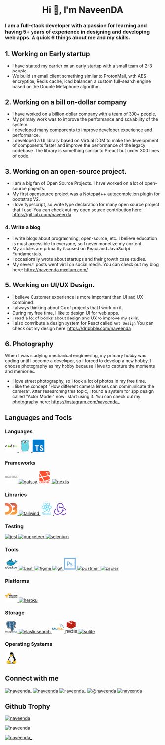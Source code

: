 <h1 align="center">Hi 👋, I'm NaveenDA</h1>

### I am a full-stack developer with a passion for learning and having 5+ years of experience in designing and developing web apps. A quick 6 things about me and my skills.

## 1. Working on Early startup

- I have started my carrier on an early startup with a small team of 2-3 people.
- We build an email client something similar to ProtonMail, with AES encryption, Redis cache, load balancer, a custom full-search engine based on the Double Metaphone algorithm.

## 2. Working on a billion-dollar company

- I have worked on a billion-dollar company with a team of 300+ people.
- My primary work was to improve the performance and scalability of the system.
- I developed many components to improve developer experience and performance.
- I developed a UI library based on Virtual DOM to make the development of components faster and improve the performance of the legacy codebase. The library is something similar to Preact but under 300 lines of code.

## 3. Working on an open-source project.

- I am a big fan of Open Source Projects. I have worked on a lot of open-source projects.
- My first opensource project was a Notepad++ autocompletion plugin for bootstrap V2.
- I love typescript, so write type declaration for many open source project that I use.
  You can check out my open source contribution here: https://github.com/naveenda

### 4. Write a blog

- I write blogs about programming, open-source, etc. I believe education is must accessible to everyone, so I never monetize my content.
- My articles are primarily focused on React and JavaScript Fundamentals.
- I occasionally wrote about startups and their growth case studies.
- My several posts went viral on social media.
  You can check out my blog here: https://naveenda.medium.com/

## 5. Working on UI/UX Design.

- I believe Customer experience is more important than UI and UX combined.
- I always thinking about Cx of projects that I work on it.
- During my free time, I like to design UI for web apps.
- I read a lot of books about design and UX to improve my skills.
- I also contribute a design system for React called `Ant Design`
  You can check out my design here: https://dribbble.com/naveenda

## 6. Photography

When I was studying mechanical engineering, my primary hobby was coding until I become a developer, so I forced to develop a new hobby. I choose photography as my hobby because I love to capture the moments and memories.

- I love street photography, so I took a lot of photos in my free time.
- I like the concept "How different camera lenses can communicate the camera". After researching this topic, I found a system for app design called "Actor Model" now I start using it.
  You can check out my photography here: https://instagram.com/naveenda_


## Languages and Tools 
### Languages 
<a href="https://nodejs.org" target="_blank"> <img src="https://raw.githubusercontent.com/devicons/devicon/master/icons/nodejs/nodejs-original-wordmark.svg" alt="nodejs" width="40" height="40" /> </a>
<a href="https://golang.org" target="_blank"> <img src="https://raw.githubusercontent.com/devicons/devicon/master/icons/go/go-original.svg" alt="go" width="40" height="40" /> </a>
<a href="https://www.typescriptlang.org/" target="_blank"> <img src="https://raw.githubusercontent.com/devicons/devicon/master/icons/typescript/typescript-original.svg" alt="typescript" width="40" height="40" /> </a>
### Frameworks 
<a href="https://expressjs.com" target="_blank"> <img src="https://raw.githubusercontent.com/devicons/devicon/master/icons/express/express-original-wordmark.svg" alt="express" width="40" height="40" /> </a>
<a href="https://www.gatsbyjs.com/" target="_blank"> <img src="https://www.vectorlogo.zone/logos/gatsbyjs/gatsbyjs-icon.svg" alt="gatsby" width="40" height="40" /> </a>
<a href="https://laravel.com/" target="_blank"> <img src="https://raw.githubusercontent.com/devicons/devicon/master/icons/laravel/laravel-plain-wordmark.svg" alt="laravel" width="40" height="40" /> </a>
<a href="https://nextjs.org/" target="_blank"> <img src="https://cdn.worldvectorlogo.com/logos/nextjs-3.svg" alt="nextjs" width="40" height="40" /> </a>
### Libraries 
<a href="https://d3js.org/" target="_blank"> <img src="https://raw.githubusercontent.com/devicons/devicon/master/icons/d3js/d3js-original.svg" alt="d3js" width="40" height="40" /> </a>
<a href="https://tailwindcss.com/" target="_blank"> <img src="https://www.vectorlogo.zone/logos/tailwindcss/tailwindcss-icon.svg" alt="tailwind" width="40" height="40" /> </a>
<a href="https://reactjs.org/" target="_blank"> <img src="https://raw.githubusercontent.com/devicons/devicon/master/icons/react/react-original-wordmark.svg" alt="react" width="40" height="40" /> </a>
<a href="https://redux.js.org" target="_blank"> <img src="https://raw.githubusercontent.com/devicons/devicon/master/icons/redux/redux-original.svg" alt="redux" width="40" height="40" /> </a>
### Testing
<a href="https://jestjs.io" target="_blank"> <img src="https://www.vectorlogo.zone/logos/jestjsio/jestjsio-icon.svg" alt="jest" width="40" height="40" /> </a>
<a href="https://github.com/puppeteer/puppeteer" target="_blank"> <img src="https://www.vectorlogo.zone/logos/pptrdev/pptrdev-official.svg" alt="puppeteer" width="40" height="40" /> </a>
<a href="https://www.selenium.dev" target="_blank"> <img src="https://raw.githubusercontent.com/detain/svg-logos/780f25886640cef088af994181646db2f6b1a3f8/svg/selenium-logo.svg" alt="selenium" width="40" height="40" /> </a>
### Tools 
<a href="https://www.docker.com/" target="_blank"> <img src="https://raw.githubusercontent.com/devicons/devicon/master/icons/docker/docker-original-wordmark.svg" alt="docker" width="40" height="40" /> </a>
<a href="https://www.gnu.org/software/bash/" target="_blank"> <img src="https://www.vectorlogo.zone/logos/gnu_bash/gnu_bash-icon.svg" alt="bash" width="40" height="40" /> </a>
<a href="https://www.figma.com/" target="_blank"> <img src="https://www.vectorlogo.zone/logos/figma/figma-icon.svg" alt="figma" width="40" height="40" /> </a>
<a href="https://git-scm.com/" target="_blank"> <img src="https://www.vectorlogo.zone/logos/git-scm/git-scm-icon.svg" alt="git" width="40" height="40" /> </a>
<a href="https://www.photoshop.com/en" target="_blank"> <img src="https://raw.githubusercontent.com/devicons/devicon/master/icons/photoshop/photoshop-line.svg" alt="photoshop" width="40" height="40" /> </a>
<a href="https://postman.com" target="_blank"> <img src="https://www.vectorlogo.zone/logos/getpostman/getpostman-icon.svg" alt="postman" width="40" height="40" /> </a>
<a href="https://zapier.com" target="_blank"> <img src="https://www.vectorlogo.zone/logos/zapier/zapier-icon.svg" alt="zapier" width="40" height="40" /> </a>
### Platforms 
<a href="https://aws.amazon.com" target="_blank"> <img src="https://raw.githubusercontent.com/devicons/devicon/master/icons/amazonwebservices/amazonwebservices-original-wordmark.svg" alt="aws" width="40" height="40" /> </a>
<a href="https://heroku.com" target="_blank"> <img src="https://www.vectorlogo.zone/logos/heroku/heroku-icon.svg" alt="heroku" width="40" height="40" /> </a>
### Storage
<a href="https://www.postgresql.org" target="_blank"> <img src="https://raw.githubusercontent.com/devicons/devicon/master/icons/postgresql/postgresql-original-wordmark.svg" alt="postgresql" width="40" height="40" /> </a>
<a href="https://www.elastic.co" target="_blank"> <img src="https://www.vectorlogo.zone/logos/elastic/elastic-icon.svg" alt="elasticsearch" width="40" height="40" /> </a>
<a href="https://www.mysql.com/" target="_blank"> <img src="https://raw.githubusercontent.com/devicons/devicon/master/icons/mysql/mysql-original-wordmark.svg" alt="mysql" width="40" height="40" /> </a>
<a href="https://redis.io" target="_blank"> <img src="https://raw.githubusercontent.com/devicons/devicon/master/icons/redis/redis-original-wordmark.svg" alt="redis" width="40" height="40" /> </a>
<a href="https://www.sqlite.org/" target="_blank"> <img src="https://www.vectorlogo.zone/logos/sqlite/sqlite-icon.svg" alt="sqlite" width="40" height="40" /> </a>
### Operating Systems
<a href="https://www.linux.org/" target="_blank"> <img src="https://raw.githubusercontent.com/devicons/devicon/master/icons/linux/linux-original.svg" alt="linux" width="40" height="40" /> </a>



## Connect with me
<p align="left">
<a href="https://twitter.com/naveenda_" target="blank"><img align="center" src="https://raw.githubusercontent.com/rahuldkjain/github-profile-readme-generator/master/src/images/icons/Social/twitter.svg" alt="naveenda_" height="30" width="40" /></a>
<a href="https://linkedin.com/in/naveenda" target="blank"><img align="center" src="https://raw.githubusercontent.com/rahuldkjain/github-profile-readme-generator/master/src/images/icons/Social/linked-in-alt.svg" alt="naveenda" height="30" width="40" /></a>
<a href="https://instagram.com/naveenda_" target="blank"><img align="center" src="https://raw.githubusercontent.com/rahuldkjain/github-profile-readme-generator/master/src/images/icons/Social/instagram.svg" alt="naveenda_" height="30" width="40" /></a>
<a href="https://medium.com/@naveenda" target="blank"><img align="center" src="https://raw.githubusercontent.com/rahuldkjain/github-profile-readme-generator/master/src/images/icons/Social/medium.svg" alt="@naveenda" height="30" width="40" /></a>
<a href="https://dev.to/naveenda" target="blank"><img align="center" src="https://cdn.jsdelivr.net/npm/simple-icons@3.0.1/icons/dev-dot-to.svg" alt="naveenda" height="30" width="40" /></a>
</p>

## Github Trophy
<p align="left"> <a href="https://github.com/ryo-ma/github-profile-trophy"><img src="https://github-profile-trophy.vercel.app/?username=naveenda" alt="naveenda" /></a> </p>
<p align="left"> <img src="https://komarev.com/ghpvc/?username=naveenda&label=Profile%20views&color=0e75b6&style=flat" alt="naveenda" /> </p>
<p align="left"> <a href="https://twitter.com/naveenda_" target="blank"><img src="https://img.shields.io/twitter/follow/naveenda_?logo=twitter&style=for-the-badge" alt="naveenda_" /></a> </p>


